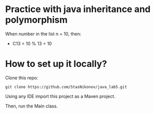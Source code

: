 # Practice with java inheritance and polymorphism
When number in the list n = 10, then:

* C13 = 10 % 13 = 10
# How to set up it locally?
Clone this repo:
```
git clone https://github.com/StasNikonov/java_lab5.git
```
Using any IDE import this project as a Maven project.

Then, run the Main class.
